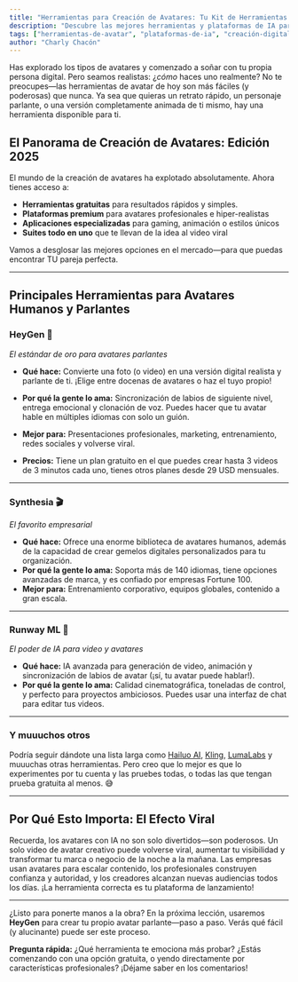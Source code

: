 ```yaml
---
title: "Herramientas para Creación de Avatares: Tu Kit de Herramientas Digital"
description: "Descubre las mejores herramientas y plataformas de IA para crear avatares digitales impresionantes, desde retratos simples hasta personajes parlantes"
tags: ["herramientas-de-avatar", "plataformas-de-ia", "creación-digital", "marca-personal"]
author: "Charly Chacón"
---
```


Has explorado los tipos de avatares y comenzado a soñar con tu propia persona digital. Pero seamos realistas: ¿_cómo_ haces uno realmente? No te preocupes—las herramientas de avatar de hoy son más fáciles (y poderosas) que nunca. Ya sea que quieras un retrato rápido, un personaje parlante, o una versión completamente animada de ti mismo, hay una herramienta disponible para ti.

## El Panorama de Creación de Avatares: Edición 2025

El mundo de la creación de avatares ha explotado absolutamente. Ahora tienes acceso a:

- **Herramientas gratuitas** para resultados rápidos y simples. 
- **Plataformas premium** para avatares profesionales e hiper-realistas
- **Aplicaciones especializadas** para gaming, animación o estilos únicos
- **Suites todo en uno** que te llevan de la idea al video viral

Vamos a desglosar las mejores opciones en el mercado—para que puedas encontrar TU pareja perfecta.

---

## Principales Herramientas para Avatares Humanos y Parlantes

### **HeyGen** 🌟

_El estándar de oro para avatares parlantes_

- **Qué hace:** Convierte una foto (o video) en una versión digital realista y parlante de ti. ¡Elige entre docenas de avatares o haz el tuyo propio!

- **Por qué la gente lo ama:** Sincronización de labios de siguiente nivel, entrega emocional y clonación de voz. Puedes hacer que tu avatar hable en múltiples idiomas con solo un guión.

- **Mejor para:** Presentaciones profesionales, marketing, entrenamiento, redes sociales y volverse viral.

- **Precios:** Tiene un plan gratuito en el que puedes crear hasta 3 videos de 3 minutos cada uno, tienes otros planes desde 29 USD mensuales.

---

### **Synthesia** 🎬

_El favorito empresarial_

- **Qué hace:** Ofrece una enorme biblioteca de avatares humanos, además de la capacidad de crear gemelos digitales personalizados para tu organización.
- **Por qué la gente lo ama:** Soporta más de 140 idiomas, tiene opciones avanzadas de marca, y es confiado por empresas Fortune 100.
- **Mejor para:** Entrenamiento corporativo, equipos globales, contenido a gran escala.

---

### **Runway ML** 🚀

_El poder de IA para video y avatares_

- **Qué hace:** IA avanzada para generación de video, animación y sincronización de labios de avatar (¡sí, tu avatar puede hablar!).
- **Por qué la gente lo ama:** Calidad cinematográfica, toneladas de control, y perfecto para proyectos ambiciosos. Puedes usar una interfaz de chat para editar tus videos.

---

### Y muuuchos otros

Podría seguir dándote una lista larga como [Hailuo AI](https://hailuoai.video/), [Kling](https://klingai.com/global/), [LumaLabs](https://lumalabs.ai/)  y muuuchas otras herramientas. Pero creo que lo mejor es que lo experimentes por tu cuenta y las pruebes todas, o todas las que tengan prueba gratuita al menos. 😅

---

## Por Qué Esto Importa: El Efecto Viral

Recuerda, los avatares con IA no son solo divertidos—son poderosos. Un solo video de avatar creativo puede volverse viral, aumentar tu visibilidad y transformar tu marca o negocio de la noche a la mañana. Las empresas usan avatares para escalar contenido, los profesionales construyen confianza y autoridad, y los creadores alcanzan nuevas audiencias todos los días. ¡La herramienta correcta es tu plataforma de lanzamiento!

---


¿Listo para ponerte manos a la obra? En la próxima lección, usaremos **HeyGen** para crear tu propio avatar parlante—paso a paso. Verás qué fácil (y alucinante) puede ser este proceso.

**Pregunta rápida:** ¿Qué herramienta te emociona más probar? ¿Estás comenzando con una opción gratuita, o yendo directamente por características profesionales? ¡Déjame saber en los comentarios!

